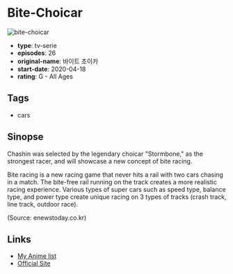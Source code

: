 # Bite-Choicar

![bite-choicar](https://cdn.myanimelist.net/images/anime/1656/106927.jpg)

-   **type**: tv-serie
-   **episodes**: 26
-   **original-name**: 바이트 초이카
-   **start-date**: 2020-04-18
-   **rating**: G - All Ages

## Tags

-   cars

## Sinopse

Chashin was selected by the legendary choicar "Stormbone," as the strongest racer, and will showcase a new concept of bite racing.

Bite racing is a new racing game that never hits a rail with two cars chasing in a match. The bite-free rail running on the track creates a more realistic racing experience. Various types of super cars such as speed type, balance type, and power type create unique racing on 3 types of tracks (crash track, line track, outdoor race).

(Source: enewstoday.co.kr)

## Links

-   [My Anime list](https://myanimelist.net/anime/41638/Bite-Choicar)
-   [Official Site](http://www.choirockcf.com/)
